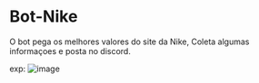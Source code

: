 # Bot-Nike
O bot pega os melhores valores do site da Nike, Coleta algumas informaçoes e posta no discord.

exp:
![image](https://user-images.githubusercontent.com/68496527/120116318-02068380-c15e-11eb-923f-42f4aa38b641.png)
